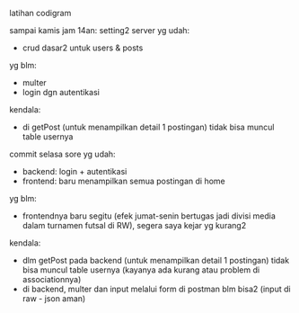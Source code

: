 latihan codigram

sampai kamis jam 14an: setting2 server
yg udah:

- crud dasar2 untuk users & posts

yg blm:

- multer
- login dgn autentikasi

kendala:

- di getPost (untuk menampilkan detail 1 postingan) tidak bisa muncul table usernya

commit selasa sore
yg udah:

- backend: login + autentikasi
- frontend: baru menampilkan semua postingan di home

yg blm:

- frontendnya baru segitu (efek jumat-senin bertugas jadi divisi media dalam turnamen futsal di RW), segera saya kejar yg kurang2

kendala:

- dlm getPost pada backend (untuk menampilkan detail 1 postingan) tidak bisa muncul table usernya (kayanya ada kurang atau problem di associationnya)
- di backend, multer dan input melalui form di postman blm bisa2 (input di raw - json aman)
